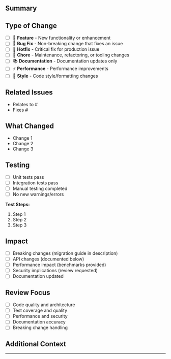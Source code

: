 ## Summary

<!-- Brief description of what this PR does -->

## Type of Change

<!-- Mark the relevant option with an "x" -->
- [ ] 🚀 **Feature** - New functionality or enhancement
- [ ] 🐛 **Bug Fix** - Non-breaking change that fixes an issue
- [ ] 🚨 **Hotfix** - Critical fix for production issue
- [ ] 🔧 **Chore** - Maintenance, refactoring, or tooling changes
- [ ] 📚 **Documentation** - Documentation updates only
- [ ] ⚡ **Performance** - Performance improvements
- [ ] 🎨 **Style** - Code style/formatting changes

## Related Issues

<!-- Link related issues, use "Fixes #123" to auto-close -->
- Relates to #
- Fixes #

## What Changed

<!-- List the main changes made -->
- Change 1
- Change 2
- Change 3

## Testing

<!-- Mark completed testing with "x" -->
- [ ] Unit tests pass
- [ ] Integration tests pass
- [ ] Manual testing completed
- [ ] No new warnings/errors

**Test Steps:**
<!-- For features/fixes, provide testing instructions -->
1. Step 1
2. Step 2
3. Step 3

## Impact

<!-- Mark any areas of impact -->
- [ ] Breaking changes (migration guide in description)
- [ ] API changes (documented below)
- [ ] Performance impact (benchmarks provided)
- [ ] Security implications (review requested)
- [ ] Documentation updated

## Review Focus

<!-- Help reviewers know what to focus on -->
- [ ] Code quality and architecture
- [ ] Test coverage and quality
- [ ] Performance and security
- [ ] Documentation accuracy
- [ ] Breaking change handling

## Additional Context

<!-- Screenshots, links, or other relevant information -->

---

